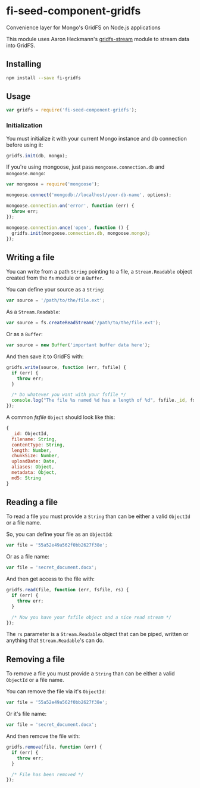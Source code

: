 # fi-seed-component-gridfs
Convenience layer for Mongo's GridFS on Node.js applications

This module uses Aaron Heckmann's [gridfs-stream](https://github.com/aheckmann/gridfs-stream) module to stream data into GridFS.

## Installing

```sh
npm install --save fi-gridfs
```

## Usage
```js
var gridfs = require('fi-seed-component-gridfs');
```

### Initialization
You must initialize it with your current Mongo instance and db connection before using it:

```js
gridfs.init(db, mongo);
```

If you're using mongoose, just pass `mongoose.connection.db` and `mongoose.mongo`:

```js
var mongoose = require('mongoose');

mongoose.connect('mongodb://localhost/your-db-name', options);

mongoose.connection.on('error', function (err) {
  throw err;
});

mongoose.connection.once('open', function () {
  gridfs.init(mongoose.connection.db, mongoose.mongo);
});
```

## Writing a file
You can write from a path `String` pointing to a file, a `Stream.Readable` object created from the `fs` module or a `Buffer`.

You can define your source as a `String`:
```js
var source = '/path/to/the/file.ext';
```

As a `Stream.Readable`:
```js
var source = fs.createReadStream('/path/to/the/file.ext');
```

Or as a `Buffer`:
```js
var source = new Buffer('important buffer data here');
```

And then save it to GridFS with:
```js
gridfs.write(source, function (err, fsfile) {
  if (err) {
    throw err;
  }

  /* Do whatever you want with your fsfile */
  console.log("The file %s named %d has a length of %d", fsfile._id, fsfile.filename, fsfile.length);
});
```

A common *fsfile* `Object` should look like this:

```js
{
  _id: ObjectId,
  filename: String,
  contentType: String,
  length: Number,
  chunkSize: Number,
  uploadDate: Date,
  aliases: Object,
  metadata: Object,
  md5: String
}
```

## Reading a file
To read a file you must provide a `String` than can be either a valid `ObjectId` or a file name.

So, you can define your file as an `ObjectId`:
```js
var file = '55a52e49a562f0bb2627f38e';
```

Or as a file name:
```js
var file = 'secret_document.docx';
```

And then get access to the file with:
```js
gridfs.read(file, function (err, fsfile, rs) {
  if (err) {
    throw err;
  }

  /* Now you have your fsfile object and a nice read stream */
});
```

The `rs` parameter is a `Stream.Readable` object that can be piped, written or anything that `Stream.Readable`'s can do.

## Removing a file
To remove a file you must provide a `String` than can be either a valid `ObjectId` or a file name.

You can remove the file via it's `ObjectId`:
```js
var file = '55a52e49a562f0bb2627f38e';
```

Or it's file name:
```js
var file = 'secret_document.docx';
```

And then remove the file with:
```js
gridfs.remove(file, function (err) {
  if (err) {
    throw err;
  }

  /* File has been removed */
});
```
